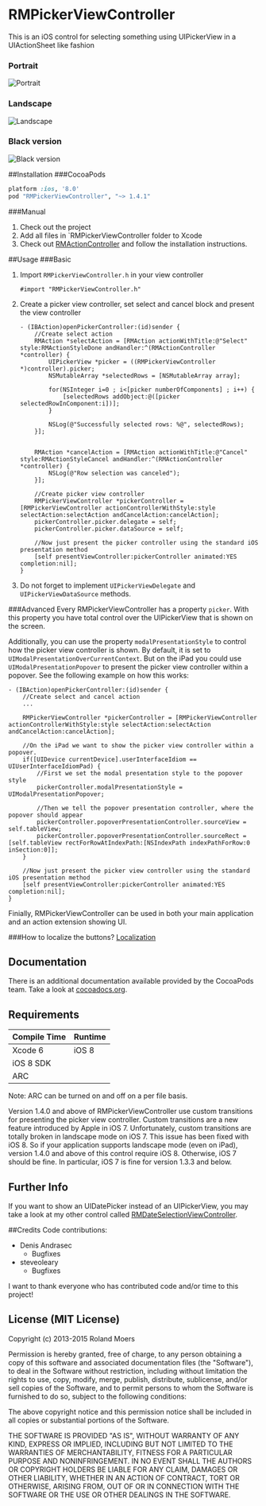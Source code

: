 RMPickerViewController
=============================

This is an iOS control for selecting something using UIPickerView in a UIActionSheet like fashion

### Portrait
![Portrait](http://cooperrs.github.io/RMPickerViewController/images/Blur-Screen1.png)

### Landscape
![Landscape](http://cooperrs.github.com/RMPickerViewController/images/Blur-Screen2.png)

### Black version
![Black version](http://cooperrs.github.com/RMPickerViewController/images/Blur-Screen3.png)

##Installation
###CocoaPods
```ruby
platform :ios, '8.0'
pod "RMPickerViewController", "~> 1.4.1"
```

###Manual
1. Check out the project
2. Add all files in `RMPickerViewController folder to Xcode
3. Check out [RMActionController](https://github.com/CooperRS/RMActionController) and follow the installation instructions.

##Usage
###Basic
1. Import `RMPickerViewController.h` in your view controller
	
	```objc
	#import "RMPickerViewController.h"
	```
2. Create a picker view controller, set select and cancel block and present the view controller
	
	```objc
    - (IBAction)openPickerController:(id)sender {
        //Create select action
        RMAction *selectAction = [RMAction actionWithTitle:@"Select" style:RMActionStyleDone andHandler:^(RMActionController *controller) {
            UIPickerView *picker = ((RMPickerViewController *)controller).picker;
            NSMutableArray *selectedRows = [NSMutableArray array];
            
            for(NSInteger i=0 ; i<[picker numberOfComponents] ; i++) {
                [selectedRows addObject:@([picker selectedRowInComponent:i])];
            }
            
            NSLog(@"Successfully selected rows: %@", selectedRows);
        }];
        

        RMAction *cancelAction = [RMAction actionWithTitle:@"Cancel" style:RMActionStyleCancel andHandler:^(RMActionController *controller) {
            NSLog(@"Row selection was canceled");
        }];

        //Create picker view controller
        RMPickerViewController *pickerController = [RMPickerViewController actionControllerWithStyle:style selectAction:selectAction andCancelAction:cancelAction];
        pickerController.picker.delegate = self;
        pickerController.picker.dataSource = self;

        //Now just present the picker controller using the standard iOS presentation method
        [self presentViewController:pickerController animated:YES completion:nil];
    }
	```
	
3. Do not forget to implement `UIPickerViewDelegate` and `UIPickerViewDataSource` methods.

###Advanced
Every RMPickerViewController has a property `picker`. With this property you have total control over the UIPickerView that is shown on the screen.

Additionally, you can use the property `modalPresentationStyle` to control how the picker view controller is shown. By default, it is set to `UIModalPresentationOverCurrentContext`. But on the iPad you could use `UIModalPresentationPopover` to present the picker view controller within a popover. See the following example on how this works:

```objc
- (IBAction)openPickerController:(id)sender {
    //Create select and cancel action
    ...

    RMPickerViewController *pickerController = [RMPickerViewController actionControllerWithStyle:style selectAction:selectAction andCancelAction:cancelAction];

    //On the iPad we want to show the picker view controller within a popover.
    if([UIDevice currentDevice].userInterfaceIdiom == UIUserInterfaceIdiomPad) {
        //First we set the modal presentation style to the popover style
        pickerController.modalPresentationStyle = UIModalPresentationPopover;

        //Then we tell the popover presentation controller, where the popover should appear
        pickerController.popoverPresentationController.sourceView = self.tableView;
        pickerController.popoverPresentationController.sourceRect = [self.tableView rectForRowAtIndexPath:[NSIndexPath indexPathForRow:0 inSection:0]];
    }
    
    //Now just present the picker view controller using the standard iOS presentation method
    [self presentViewController:pickerController animated:YES completion:nil];
}
```

Finially, RMPickerViewController can be used in both your main application and an action extension showing UI.

###How to localize the buttons? 
[Localization](https://github.com/CooperRS/RMPickerViewController/wiki/Localization)

## Documentation
There is an additional documentation available provided by the CocoaPods team. Take a look at [cocoadocs.org](http://cocoadocs.org/docsets/RMPickerViewController/).

## Requirements

| Compile Time  | Runtime       |
| :------------ | :------------ |
| Xcode 6       | iOS 8         |
| iOS 8 SDK     |               |
| ARC           |               |

Note: ARC can be turned on and off on a per file basis.

Version 1.4.0 and above of RMPickerViewController use custom transitions for presenting the picker view controller. Custom transitions are a new feature introduced by Apple in iOS 7. Unfortunately, custom transitions are totally broken in landscape mode on iOS 7. This issue has been fixed with iOS 8. So if your application supports landscape mode (even on iPad), version 1.4.0 and above of this control require iOS 8. Otherwise, iOS 7 should be fine. In particular, iOS 7 is fine for version 1.3.3 and below.

## Further Info
If you want to show an UIDatePicker instead of an UIPickerView, you may take a look at my other control called [RMDateSelectionViewController](https://github.com/CooperRS/RMDateSelectionViewController).

##Credits
Code contributions:
* Denis Andrasec
	* Bugfixes
* steveoleary
	* Bugfixes

I want to thank everyone who has contributed code and/or time to this project!

## License (MIT License)
Copyright (c) 2013-2015 Roland Moers

Permission is hereby granted, free of charge, to any person obtaining a copy
of this software and associated documentation files (the "Software"), to deal
in the Software without restriction, including without limitation the rights
to use, copy, modify, merge, publish, distribute, sublicense, and/or sell
copies of the Software, and to permit persons to whom the Software is
furnished to do so, subject to the following conditions:

The above copyright notice and this permission notice shall be included in
all copies or substantial portions of the Software.

THE SOFTWARE IS PROVIDED "AS IS", WITHOUT WARRANTY OF ANY KIND, EXPRESS OR
IMPLIED, INCLUDING BUT NOT LIMITED TO THE WARRANTIES OF MERCHANTABILITY,
FITNESS FOR A PARTICULAR PURPOSE AND NONINFRINGEMENT. IN NO EVENT SHALL THE
AUTHORS OR COPYRIGHT HOLDERS BE LIABLE FOR ANY CLAIM, DAMAGES OR OTHER
LIABILITY, WHETHER IN AN ACTION OF CONTRACT, TORT OR OTHERWISE, ARISING FROM,
OUT OF OR IN CONNECTION WITH THE SOFTWARE OR THE USE OR OTHER DEALINGS IN
THE SOFTWARE.
